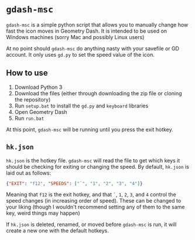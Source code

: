 # `gdash-msc`
`gdash-msc` is a simple python script that allows you to manually change how fast the icon moves in Geometry Dash. It is intended to be used on Windows machines (sorry Mac and possibly Linux users)

At no point should `gdash-msc` do anything nasty with your savefile or GD account. It only uses `gd.py` to set the speed value of the icon.

## How to use
1. Download Python 3
2. Download the files (either through downloading the zip file or cloning the repository)
3. Run `setup.bat` to install the `gd.py` and `keyboard` libraries
4. Open Geometry Dash
5. Run `run.bat`

At this point, `gdash-msc` will be running until you press the exit hotkey.

## `hk.json`
`hk.json` is the hotkey file. `gdash-msc` will read the file to get which keys it should be checking for exiting or changing the speed. By default, `hk.json` is laid out as follows:

```json
{"EXIT": "f12", "SPEEDS": ["`", "1", "2", "3", "4"]}
```

Meaning that `f12` is the exit hotkey, and that `` ` ``, `1`, `2`, `3`, and `4` control the speed changes (in increasing order of speed). These can be changed to your liking (though I wouldn't recommend setting any of them to the same key, weird things may happen)

If `hk.json` is deleted, renamed, or moved before `gdash-msc` is run, it will create a new one with the default hotkeys.